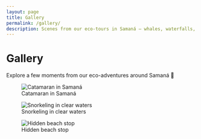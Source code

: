 ```yaml
---
layout: page
title: Gallery
permalink: /gallery/
description: Scenes from our eco-tours in Samaná — whales, waterfalls, mangroves, and secret beaches.
---
```


# Gallery

Explore a few moments from our eco-adventures around Samaná 🌿

<div class="grid grid-3 mt-2">
  <figure>
    <img src="{{ '/assets/images/hero/samana-secret-treasure-hero.jpg' | relative_url }}" alt="Catamaran in Samaná" loading="lazy">
    <figcaption>Catamaran in Samaná</figcaption>
  </figure>

  <figure>
    <img src="{{ '/assets/images/tours/secret-treasure/rincon-beach.jpg' | relative_url }}" alt="Snorkeling in clear waters" loading="lazy">
    <figcaption>Snorkeling in clear waters</figcaption>
  </figure>

  <figure>
    <img src="{{ '/assets/images/tours/my-treasure-chest.jpg' | relative_url }}" alt="Hidden beach stop" loading="lazy">
    <figcaption>Hidden beach stop</figcaption>
  </figure>
</div>
